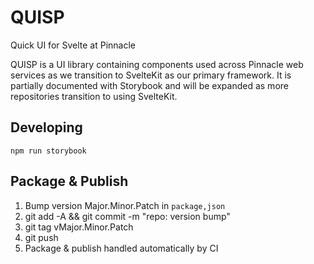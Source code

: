 # QUISP

Quick UI for Svelte at Pinnacle

QUISP is a UI library containing components used across Pinnacle web services as we transition to SvelteKit as our primary framework. It is partially documented with Storybook and will be expanded as more repositories transition to using SvelteKit.

## Developing

`npm run storybook`

## Package & Publish

1. Bump version Major.Minor.Patch in `package,json`
2. git add -A && git commit -m "repo: version bump"
3. git tag vMajor.Minor.Patch
4. git push
5. Package & publish handled automatically by CI